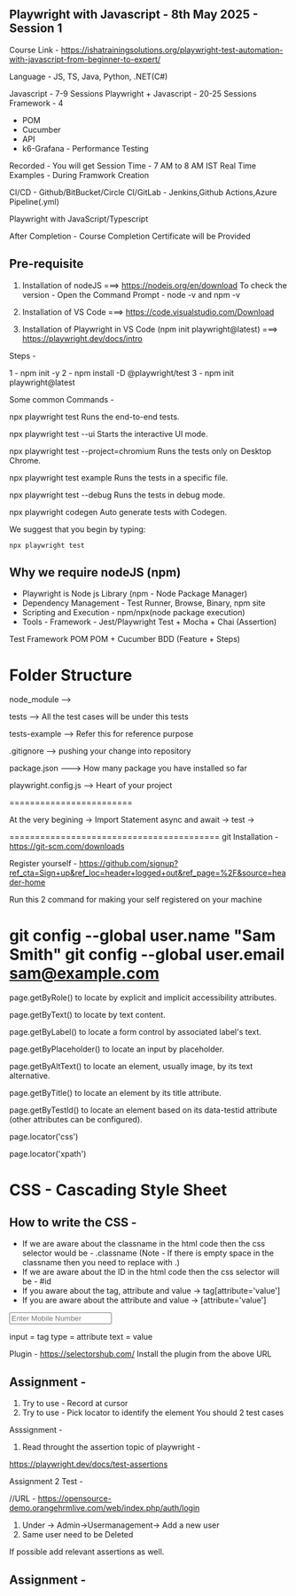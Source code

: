 Playwright with Javascript - 8th May 2025 - Session 1
-----------------------------------------------------

Course Link - https://ishatrainingsolutions.org/playwright-test-automation-with-javascript-from-beginner-to-expert/

Language - JS, TS, Java, Python, .NET(C#)

Javascript - 7-9 Sessions
Playwright + Javascript - 20-25 Sessions
Framework - 4 
- POM
- Cucumber
- API
- k6-Grafana - Performance Testing

Recorded - You will get 
Session Time - 7 AM to 8 AM IST
Real Time Examples - During Framwork Creation

CI/CD - Github/BitBucket/Circle CI/GitLab
	  - Jenkins,Github Actions,Azure Pipeline(.yml)

Playwright with JavaScript/Typescript

After Completion - Course Completion Certificate will be Provided

Pre-requisite
-------------

1. Installation of nodeJS ===> https://nodejs.org/en/download
To check the version - Open the Command Prompt - node -v and npm -v

2. Installation of VS Code ===> https://code.visualstudio.com/Download

3. Installation of Playwright in VS Code (npm init playwright@latest)
===> https://playwright.dev/docs/intro

Steps -

1 - npm init -y
2 - npm install -D @playwright/test
3 - npm init playwright@latest


Some common Commands - 


  npx playwright test
    Runs the end-to-end tests.

  npx playwright test --ui
    Starts the interactive UI mode.

  npx playwright test --project=chromium
    Runs the tests only on Desktop Chrome.

  npx playwright test example
    Runs the tests in a specific file.

  npx playwright test --debug
    Runs the tests in debug mode.

  npx playwright codegen
    Auto generate tests with Codegen.

We suggest that you begin by typing:

    npx playwright test



Why we require nodeJS (npm)
--------------------------

- Playwright is Node js Library (npm - Node Package Manager)
- Dependency Management  -  Test Runner, Browse, Binary, npm site
- Scripting and Execution - npm/npx(node package execution)
- Tools - Framework - Jest/Playwright Test + Mocha + Chai (Assertion)



Test Framework
POM 
POM + Cucumber BDD (Feature + Steps)


Folder Structure
================

node_module -->


tests --> All the test cases will be under this tests


tests-example --> Refer this for reference purpose


.gitignore --> pushing your change into repository


package.json ---> How many package you have installed so far


playwright.config.js --> Heart of your project

========================

At the very begining -> Import Statement 
async and await ->
test ->

=========================================
git Installation - https://git-scm.com/downloads

Register yourself - https://github.com/signup?ref_cta=Sign+up&ref_loc=header+logged+out&ref_page=%2F&source=header-home

Run this 2 command for making your self registered on your machine

git config --global user.name "Sam Smith"
git config --global user.email sam@example.com
===================================================================

page.getByRole() to locate by explicit and implicit accessibility attributes.

page.getByText() to locate by text content.

page.getByLabel() to locate a form control by associated label's text.

page.getByPlaceholder() to locate an input by placeholder.

page.getByAltText() to locate an element, usually image, by its text alternative.

page.getByTitle() to locate an element by its title attribute.

page.getByTestId() to locate an element based on its data-testid attribute (other attributes can be configured).

page.locator('css')

page.locator('xpath')

CSS - Cascading Style Sheet
===========================

How to write the CSS - 
--------------------
- If we are aware about the classname in the html code then the css selector would be - .classname (Note - If there is empty space in the classname then you need to replace with .)
- If we are aware about the ID in the html code then the css selector will be - #id
- If you aware about the tag, attribute and value -> tag[attribute='value']
- If you are aware about the attribute and value -> [attribute='value']




<input type="text" class="font14 fullWidth" autocomplete="off" placeholder="Enter Mobile Number" data-cy="userName" value="">


input = tag
type = attribute
text = value


Plugin - https://selectorshub.com/
Install the plugin from the above URL


Assignment - 
------------

1. Try to use - Record at cursor
2. Try to use - Pick locator to identify the element 
You should 2 test cases 


Asssignment - 

1. Read throught the assertion topic of playwright - 

https://playwright.dev/docs/test-assertions

Assignment 2 Test - 

//URL - https://opensource-demo.orangehrmlive.com/web/index.php/auth/login

1. Under -> Admin->Usermanagement-> Add a new user
2. Same user need to be Deleted 

If possible add relevant assertions as well.

Assignment -
----------